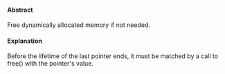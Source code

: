 #### Abstract
Free dynamically allocated memory if not needed.

#### Explanation
Before the lifetime of the last pointer ends, it must be matched by a call to free() with the pointer's value.
